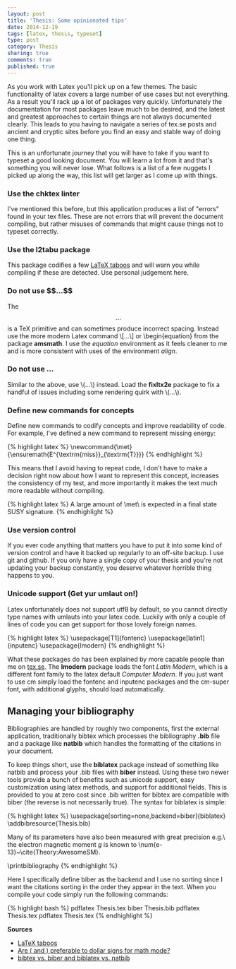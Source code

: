 ```yaml
---
layout: post
title: 'Thesis: Some opinionated tips'
date: 2014-12-19
tags: [latex, thesis, typeset]
type: post
category: Thesis
sharing: true
comments: true
published: true
---
```


As you work with Latex you'll pick up on a few themes. The basic functionality of latex covers a large number of use cases but not everything. As a result you'll rack up a lot of packages very quickly. Unfortunately the documentation for most packages leave much to be desired, and the latest and greatest approaches to certain things are not always documented clearly. This leads to you having to navigate a series of tex.se posts and ancient and cryptic sites before you find an easy and stable way of doing one thing.

This is an unfortunate journey that you will have to take if you want to typeset a good looking document. You will learn a lot from it and that's something you will never lose. What follows is a list of a few nuggets I picked up along the way, this list will get larger as I come up with things.

### Use the chktex linter

I've mentioned this before, but this application produces a list of "errors" found in your tex files. These are not errors that will prevent the document compiling, but rather misuses of commands that might cause things not to typeset correctly.

### Use the l2tabu package

This package codifies a few [LaTeX taboos](http://anorien.csc.warwick.ac.uk/mirrors/CTAN/info/l2tabu/english/l2tabuen.pdf) and will warn you while compiling if these are detected. Use personal judgement here.

### Do not use \$\$...\$\$

The $$...$$ is a TeX primitive and can sometimes produce incorrect spacing. Instead use the more modern Latex command \\[...\\] or \begin{equation} from the package **amsmath**. I use the _equation_ environment as it feels cleaner to me and is more consistent with uses of the environment _align_.

### Do not use $...$

Similar to the above, use \\(...\\) instead. Load the **fixltx2e** package to fix a handful of issues including some rendering quirk with \\(...\\).

### Define new commands for concepts

Define new commands to codify concepts and improve readability of code. For example, I've defined a new command to represent missing energy:

{% highlight latex %}
\newcommand{\met}{\ensuremath{E^{\textrm{miss}}_{\textrm{T}}}}
{% endhighlight %}

This means that I avoid having to repeat code, I don't have to make a decision right now about how I want to represent this concept, increases the consistency of my test, and more importantly it makes the text much more readable without compiling.

{% highlight latex %}
A large amount of \met\ is expected
in a final state SUSY signature.
{% endhighlight %}

### Use version control

If you ever code anything that matters you have to put it into some kind of version control and have it backed up regularly to an off-site backup. I use git and github. If you only have a single copy of your thesis and you're not updating your backup constantly, you deserve whatever horrible thing happens to you.

### Unicode support (Get yur umlaut on!)

Latex unfortunately does not support utf8 by default, so you cannot directly type names with umlauts into your latex code. Luckily with only a couple of lines of code you can get support for those lovely foreign names.

{% highlight latex %}
\usepackage[T1]{fontenc}
\usepackage[latin1]{inputenc}
\usepackage{lmodern}
{% endhighlight %}

What these packages do has been explained by more capable people than me on [tex.se](http://tex.stackexchange.com/questions/44694/fontenc-vs-inputenc). The **lmodern** package loads the font _Latin Modern_, which is a different font family to the latex default _Computer Modern_. If you just want to use cm simply load the fontenc and inputenc packages and the cm-super font, with additional glyphs, should load automatically.

## Managing your bibliography

Bibliographies are handled by roughly two components, first the external application, traditionally bibtex which processes the bibliography **.bib** file and a package like **natbib** which handles the formatting of the citations in your document.

To keep things short, use the **biblatex** package instead of something like natbib and process your .bib files with **biber** instead. Using these two newer tools provide a bunch of benefits such as unicode support, easy customization using latex methods, and support for additional fields. This is provided to you at zero cost since .bib written for bibtex are compatible with biber (the reverse is not necessarily true). The syntax for biblatex is simple:

{% highlight latex %}
\usepackage[sorting=none,backend=biber]{biblatex}
\addbibresource{Thesis.bib}

Many of its parameters have also been measured 
with great precision e.g.\ the electron magnetic
moment $g$ is known to \num{e-13}~\cite{Theory:AwesomeSM}.

\printbibliography
{% endhighlight %}

Here I specifically define biber as the backend and I use no sorting since I want the citations sorting in the order they appear in the text. When you compile your code simply run the following commands:

{% highlight bash %}
pdflatex Thesis.tex
biber Thesis.bib
pdflatex Thesis.tex
pdflatex Thesis.tex
{% endhighlight %}

**Sources**

 * [LaTeX taboos](http://anorien.csc.warwick.ac.uk/mirrors/CTAN/info/l2tabu/english/l2tabuen.pdf)
 * [Are \( and \) preferable to dollar signs for math mode?](http://tex.stackexchange.com/questions/510/are-and-preferable-to-dollar-signs-for-math-mode)
 * [bibtex vs. biber and biblatex vs. natbib](http://tex.stackexchange.com/questions/25701/bibtex-vs-biber-and-biblatex-vs-natbib)
